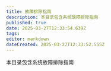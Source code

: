 ```yaml
---
title: 故障排除指南
description: 本目录包含系统故障排除指南
published: true
date: 2025-03-27T12:33:54.639Z
tags: 
editor: markdown
dateCreated: 2025-03-27T12:33:52.555Z
---
```


本目录包含系统故障排除指南